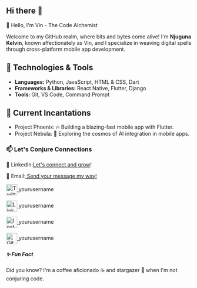 ## Hi there 👋
👋 Hello, I'm Vin - The Code Alchemist

Welcome to my GitHub realm, where bits and bytes come alive! I'm <b>Njuguna Kelvin</b>, known affectionately as Vin, and I specialize in weaving digital spells through cross-platform mobile app development.


<h2><b>🚀 Technologies & Tools</b></h2>
<ul>
  <li><b>Languages:</b> Python, JavaScript, HTML & CSS, Dart</li>
  <li><b>Frameworks & Libraries:</b> React Native, Flutter, Django</li>
  <li><b>Tools: </b>Git, VS Code, Command Prompt</li>
</ul> 


<h2><b>🌱 Current Incantations</b></h2>
<ul>
  <li>Project Phoenix: 🔥 Building a blazing-fast mobile app with Flutter.</li>
  <li>Project Nebula: 🌌 Exploring the cosmos of AI integration in mobile apps.</li>
</ul>



<h3><b>📫 Let's Conjure Connections</b></h3>
🌟 LinkedIn:<a href="https://www.linkdin.com/in/njuguna-kelvin-b9353a285?utm_source=share&utm_campaign=share_via&utm_content=profile&utm_medium=android_app">Let's connect and grow</a>!

📧 Email:<a href="mailto:njugunak349@gmail.com"> Send your message my way!</a>

<p align="left">
  <a href="https://twitter.com/yourusername" target="blank">
    <img align="center" src="https://cdn.jsdelivr.net/npm/simple-icons@v3/icons/twitter.svg" alt="Twitter" height="30" width="30" />
  </a>
  yourusername
</p>
<p align="left">
  <a href="https://linkedin.com/in/yourusername" target="blank">
    <img align="center" src="https://cdn.jsdelivr.net/npm/simple-icons@v3/icons/linkedin.svg" alt="LinkedIn" height="30" width="30" />
  </a>
  yourusername
</p>
<p align="left">
  <a href="https://instagram.com/yourusername" target="blank">
    <img align="center" src="https://cdn.jsdelivr.net/npm/simple-icons@v3/icons/instagram.svg" alt="Instagram" height="30" width="30" />
  </a>
  yourusername
</p>
<p align="left">
  <a href="https://github.com/yourusername" target="blank">
    <img align="center" src="https://cdn.jsdelivr.net/npm/simple-icons@v3/icons/github.svg" alt="GitHub" height="30" width="30" />
  </a>
  yourusername
</p>

<h5><b>✨ Fun Fact</b></h5>
Did you know? I'm a coffee aficionado ☕️ and stargazer 🌠 when I'm not conjuring code.
<!--
**NjugunaKelvin/NjugunaKelvin** is a ✨ _special_ ✨ repository because its `README.md` (this file) appears on your GitHub profile.

Here are some ideas to get you started:

- 🔭 I’m currently working on ...
- 🌱 I’m currently learning ...
- 👯 I’m looking to collaborate on ...
- 🤔 I’m looking for help with ...
- 💬 Ask me about ...
- 📫 How to reach me: ...
- 😄 Pronouns: ...
- ⚡ Fun fact: ...
-->
